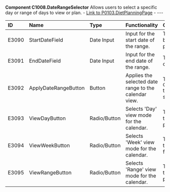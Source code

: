 **Component C1008.DateRangeSelector**
Allows users to select a specific day or range of days to view or plan. - [Link to P0103.DietPlanningPage](../MasterFile.md#page-p0103dietplanningpage) - ---

| ID    | Name                | Type        | Functionality                                      | Goal                                                       | Trigger | Link   |
| :---- | :------------------ | :---------- | :------------------------------------------------- | :--------------------------------------------------------- | :------ | :----- |
| E3090 | StartDateField      | Date Input  | Input for the start date of the range.             | To define the beginning of the period.                     | ---     | ---    |
| E3091 | EndDateField        | Date Input  | Input for the end date of the range.               | To define the end of the period.                           | ---     | ---    |
| E3092 | ApplyDateRangeButton| Button      | Applies the selected date range to the calendar view. | To update `C1006.CalendarView` to show the selected range. | ---     | ---    |
| E3093 | ViewDayButton       | Radio/Button| Selects 'Day' view mode for the calendar.          | To switch calendar to single day planning focus.           | ---     | ---    |
| E3094 | ViewWeekButton      | Radio/Button| Selects 'Week' view mode for the calendar.         | To switch calendar to weekly planning focus.               | ---     | ---    |
| E3095 | ViewRangeButton     | Radio/Button| Selects 'Range' view mode for the calendar.        | To switch calendar to custom range planning focus.         | ---     | ---    |
